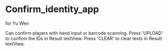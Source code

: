 # Confirm_identity_app
for Yu Wen

Can confirm players with hand input or barcode scanning.
Press 'UPLOAD' to confirm the IDs in Result textView.
Press 'CLEAR' to clear texts in Result textView.
